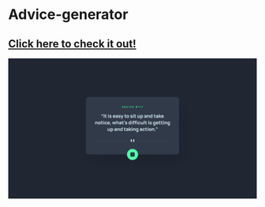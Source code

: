 # Advice-generator
<h2><a href="https://arbaz93.github.io/Advice-generator/">Click here to check it out!</a></h2>
<!-- ![Advice Generator](./images/desktop-design.jpg) -->
<img src="./images/desktop-design.jpg">
